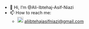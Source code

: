 - 👋 Hi, I’m @Ali-Ibtehaj-Asif-Niazi
- 📫 How to reach me: 
  - <img src="https://github.com/Ali-Ibtehaj-Asif-Niazi/Ali-Ibtehaj-Asif-Niazi/assets/127838786/1c01c514-b250-4840-b156-9b2fccf93b3c" width="20"> aliibtehajasifniazi@gmail.com





<!---
Ali-Ibtehaj-Asif-Niazi/Ali-Ibtehaj-Asif-Niazi is a ✨ special ✨ repository because its `README.md` (this file) appears on your GitHub profile.
You can click the Preview link to take a look at your changes.
--->

